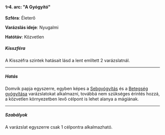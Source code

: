 #### ✨4. arc: "A Gyógyító"

**Szféra**: Életerő

**Varázslás ideje**: Nyugalmi

**Hatótáv**: Közvetlen

##### Kisszféra

A Kisszéfra szintek hatásait lásd a lent említett 2 varázslatnál.

---
##### Hatás

Domvik papja egyszerre, egyben képes a [Sebgyógyítás](../sebgyogyitas.md) és a [Betegség gyógyítása](../betegseg_gyogyitasa.md) varázslatokat alkalmazni, továbbá nem szükséges érintés hozzá, a közvetlen környezetben levő célpont is lehet alanya a mágiának.

---
##### Szabályok

A varázslat egyszerre csak 1 célpontra alkalmazható.
